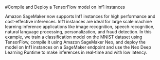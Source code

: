 #Compile and Deploy a TensorFlow model on Inf1 instances


Amazon SageMaker now supports Inf1 instances for high performance and cost-effective inferences. Inf1 instances are ideal for large scale machine learning inference applications like image recognition, speech recognition, natural language processing, personalization, and fraud detection. In this example, we train a classification model on the MNIST dataset using TensorFlow, compile it using Amazon SageMaker Neo, and deploy the model on Inf1 instances on a SageMaker endpoint and use the Neo Deep Learning Runtime to make inferences in real-time and with low latency.